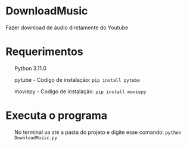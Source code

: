 # DownloadMusic
Fazer download de áudio diretamente do Youtube

# Requerimentos
<ul>Python 3.11.0</ul>
<ul>pytube - Codigo de instalação: <code>pip install pytube</code></ul>
<ul>moviepy - Codigo de instalação: <code>pip install moviepy</code></ul>

# Executa o programa
<ul>No terminal va até a pasta do projeto e digite esse comando: <code>python DownloadMusic.py</code></ul>

